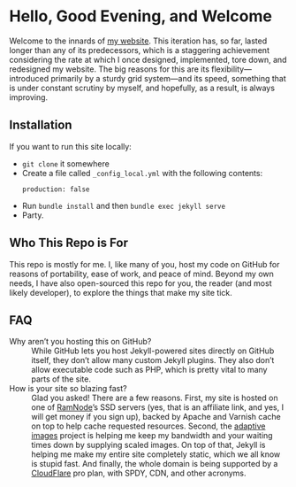 # Hello, Good Evening, and Welcome
Welcome to the innards of [my website](http://daneden.me). This iteration has,
so far, lasted longer than any of its predecessors, which is a staggering
achievement considering the rate at which I once designed, implemented, tore
down, and redesigned my website. The big reasons for this are its flexibility—introduced primarily by a sturdy grid system—and its speed, something that is under constant scrutiny by myself, and hopefully, as a result, is always improving.
 
## Installation
If you want to run this site locally:

- `git clone` it somewhere
- Create a file called `_config_local.yml` with the following contents:
  ```
  production: false
  ```
- Run `bundle install` and then `bundle exec jekyll serve`
- Party.

## Who This Repo is For
This repo is mostly for me. I, like many of you, host my code on GitHub for reasons of portability, ease of work, and peace of mind. Beyond my own needs, I have also open-sourced this repo for you, the reader (and most likely developer), to explore the things that make my site tick.

## FAQ
<dl>
  <dt>Why aren’t you hosting this on GitHub?</dt>
  <dd>While GitHub lets you host Jekyll-powered sites directly on GitHub itself, they don’t allow many custom Jekyll plugins. They also don’t allow executable code such as PHP, which is pretty vital to many parts of the site.</dd>

  <dt>How is your site so blazing fast?</dt>
  <dd>Glad you asked! There are a few reasons. First, my site is hosted on one of <a href="https://clientarea.ramnode.com/aff.php?aff=088">RamNode</a>’s SSD servers (yes, that is an affiliate link, and yes, I will get money if you sign up), backed by Apache and Varnish cache on top to help cache requested resources. Second, the <a href="http://adaptive-images.com">adaptive images</a> project is helping me keep my bandwidth and your waiting times down by supplying scaled images. On top of that, Jekyll is helping me make my entire site completely static, which we all know is stupid fast. And finally, the whole domain is being supported by a <a href="https://www.cloudflare.com">CloudFlare</a> pro plan, with SPDY, CDN, and other acronyms.</dd>
</dl>
